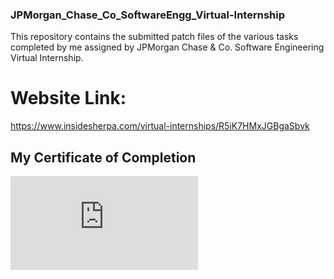 ### JPMorgan_Chase_Co_SoftwareEngg_Virtual-Internship
This repository contains the submitted patch files of the various tasks completed by me assigned by JPMorgan Chase &amp; Co. Software Engineering Virtual Internship.
# Website Link:
https://www.insidesherpa.com/virtual-internships/R5iK7HMxJGBgaSbvk
## My Certificate of Completion
![](https://github.com/vijayks25/JPMorgan_Chase_Co_SoftwareEngg_Virtual-Internship/blob/main/J.P.%20Morgan_Completion%20Certificate.pdf)
